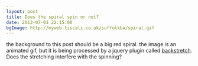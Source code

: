 ```yaml
---
layout: post
title: Does the spiral spin or not?
date: 2013-07-01 22:15:00
bgImage: http://myweb.tiscali.co.uk/suffolkba/spiral.gif
---
```


the background to this post should be a big red spiral.
the image is an animated gif, but it is being processed by a jquery plugin called [backstretch](http://srobbin.com/jquery-plugins/backstretch/).  Does the stretching interfere with the spinning?
